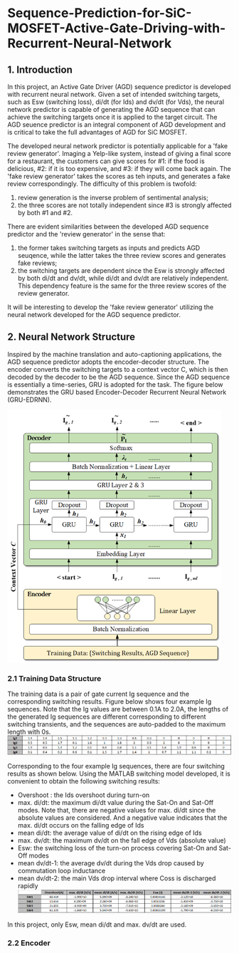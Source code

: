  # Sequence-Prediction-for-SiC-MOSFET-Active-Gate-Driving-with-Recurrent-Neural-Network


## 1. Introduction
In this project, an Active Gate Driver (AGD) sequence predictor is developed with recurrent neural network. Given a set of intended switching targets, such as Esw (switching loss), di/dt (for Ids) and dv/dt (for Vds), the neural network predictor is capable of generating the AGD sequence that can achieve the switching targets once it is applied to the target circuit. The AGD seuence predictor is an integral component of AGD development and is critical to take the full advantages of AGD for SiC MOSFET.

The developed neural network predictor is potentially applicable for a 'fake review generator'. Imaging a Yelp-like system, instead of giving a final score for a restaurant, the customers can give scores for #1: if the food is delicious, #2: if it is too expensive, and #3: if they will come back again. The 'fake review generator' takes the scores as teh inputs, and generates a fake review correspondingly. The difficulty of this problem is twofold:
1. review generation is the inverse problem of sentimental analysis; 
2. the three scores are not totally independent since #3 is strongly affected by both #1 and #2. 

There are evident similarities between the developed AGD sequence predictor and the 'review generator' in the sense that: 
1. the former takes switching targets as inputs and predicts AGD seuqence, while the latter takes the three review scores and generates fake reviews; 
2. the switching targets are dependent since the Esw is strongly affected by both di/dt and dv/dt, while di/dt and dv/dt are relatively independent. This dependency feature is the same for the three review scores of the review generator.

It will be interesting to develop the 'fake review generator' utilizing the neural network developed for the AGD sequence predictor.

## 2. Neural Network Structure
Inspired by the machine translation and auto-captioning applications, the AGD sequence predictor adopts the encoder-decoder structure. The encoder converts the switching targets to a context vector C, which is then decoded by the decoder to be the AGD sequence. Since the AGD sequence is essentially a time-series, GRU is adopted for the task. The figure below demonstrates the GRU based Encoder-Decoder Recurrent Neural Network (GRU-EDRNN).

![Image1](/figures/ED_RNN.png)

### 2.1 Training Data Structure
The training data is a pair of gate current Ig sequence and the corresponding switching results. Figure below shows four example Ig sequences. Note that the Ig values are between 0.1A to 2.0A, the lengths of the generated Ig sequences are different corresponding to different switching transients, and the sequences are auto-padded to the maximum length with 0s.
![Image1](/figures/data_Ig.png)

Corresponding to the four example Ig sequences, there are four switching results as shown below. Using the MATLAB switching model developed, it is convenient to obtain the following switching results:
- Overshoot : the Ids overshoot during turn-on
- max. di/dt: the maximum di/dt value during the Sat-On and Sat-Off modes. Note that, there are negative values for max. di/dt since the absolute values are considered. And a negative value indicates that the max. di/dt occurs on the falling edge of Ids
- mean di/dt: the average value of di/dt on the rising edge of Ids
- max. dv/dt: the maximum dv/dt on the fall edge of Vds (absolute value)
- Esw: the switching loss of the turn-on process covering Sat-On and Sat-Off modes
- mean dv/dt-1: the average dv/dt during the Vds drop caused by commutation loop inductance
- mean dv/dt-2: the main Vds drop interval where Coss is discharged rapidly
![Image1](/figures/data_SW.png)

In this project, only Esw, mean di/dt and max. dv/dt are used.

### 2.2 Encoder

